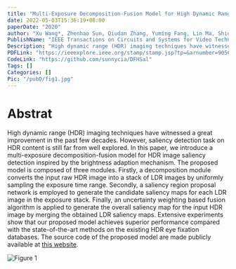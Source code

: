 ```yaml
---
title: "Multi-Exposure Decomposition-Fusion Model for High Dynamic Range Image Saliency Detection"
date: 2022-05-03T15:36:19+08:00
paperDate: "2020"
author: "Xu Wang*, Zhenhao Sun, Qiudan Zhang, Yuming Fang, Lin Ma, Shiqi Wang, Sam Kwong"
PublishName: "IEEE Transactions on Circuits and Systems for Video Technology"
Description: "High dynamic range (HDR) imaging techniques have witnessed a great improvement in the past few decades. However, saliency detection task on HDR content is still far from well explored. In this paper, we introduce a multi-exposure decomposition-fusion model for HDR image saliency detection inspired by the brightness adaption mechanism. The proposed model is composed of three modules. Firstly, a decomposition module converts the input raw HDR image into a stack of LDR images by uniformly sampling the exposure time range. Secondly, a saliency region proposal network is employed to generate the candidate saliency maps for each LDR image in the exposure stack. Finally, an uncertainty weighting based fusion algorithm is applied to generate the overall saliency map for the input HDR image by merging the obtained LDR saliency maps. Extensive experiments show that our proposed model achieves superior performance compared with the state-of-the-art methods on the existing HDR eye fixation databases. The source code of the proposed model are made publicly available at https://github.com/sunnycia/DFHSal."
PDFLink: "https://ieeexplore.ieee.org/stamp/stamp.jsp?tp=&arnumber=9056820"
CodeLink: "https://github.com/sunnycia/DFHSal"
Tags: []
Categories: []
Pic: "/pubD/fig1.jpg"
---
```


# Abstrat
High dynamic range (HDR) imaging techniques have witnessed a great improvement in the past few decades. However, saliency detection task on HDR content is still far from well explored. In this paper, we introduce a multi-exposure decomposition-fusion model for HDR image saliency detection inspired by the brightness adaption mechanism. The proposed model is composed of three modules. Firstly, a decomposition module converts the input raw HDR image into a stack of LDR images by uniformly sampling the exposure time range. Secondly, a saliency region proposal network is employed to generate the candidate saliency maps for each LDR image in the exposure stack. Finally, an uncertainty weighting based fusion algorithm is applied to generate the overall saliency map for the input HDR image by merging the obtained LDR saliency maps. Extensive experiments show that our proposed model achieves superior performance compared with the state-of-the-art methods on the existing HDR eye fixation databases. The source code of the proposed model are made publicly available at [this website](https://github.com/sunnycia/DFHSal).

![Figure 1](/pubD/fig1.jpg)